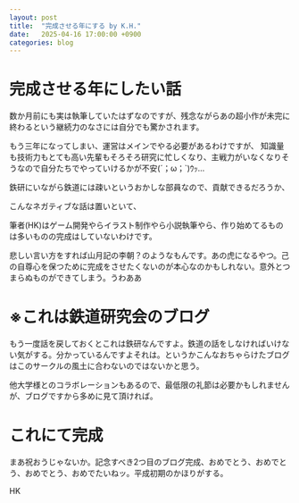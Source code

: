 ```yaml
---
layout: post
title:  "完成させる年にする by K.H."
date:   2025-04-16 17:00:00 +0900
categories: blog
---
```


# 完成させる年にしたい話
数か月前にも実は執筆していたはずなのですが、残念ながらあの超小作が未完に終わるという継続力のなさには自分でも驚かされます。

もう三年になってしまい、運営はメインでやる必要があるわけですが、
知識量も技術力もとても高い先輩もそろそろ研究に忙しくなり、主戦力がいなくなりそうなので自分たちでやっていけるかが不安(´；ω；`)ｳｯ…

鉄研にいながら鉄道には疎いというおかしな部員なので、貢献できるだろうか、

こんなネガティブな話は置いといて、

筆者(HK)はゲーム開発やらイラスト制作やら小説執筆やら、作り始めてるものは多いものの完成はしていないわけです。

悲しい言い方をすれば山月記の李朝？のようなもんです。あの虎になるやつ。己の自尊心を保つために完成をさせたくないのが本心なのかもしれない。意外とつまらぬものができてしまう。うわああ

# ※これは鉄道研究会のブログ

もう一度話を戻しておくとこれは鉄研なんですよ。鉄道の話をしなければいけない気がする。分かっているんですよそれは。というかこんなおちゃらけたブログはこのサークルの風土に合わないのではないかと思う。

他大学様とのコラボレーションもあるので、最低限の礼節は必要かもしれませんが、ブログですから多めに見て頂ければ。

# これにて完成
まあ祝おうじゃないか。記念すべき2つ目のブログ完成、おめでとう、おめでとう、おめでとう、おめでたいねッ。平成初期のかほりがする。

HK
